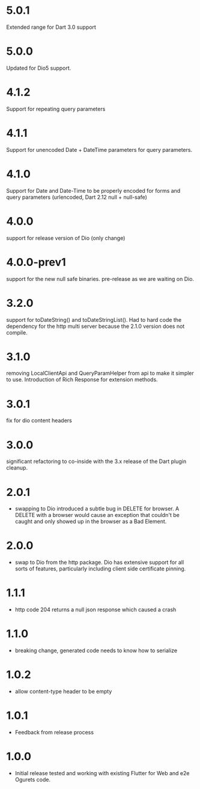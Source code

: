 5.0.1
=====
Extended range for Dart 3.0 support

5.0.0
=====
Updated for Dio5 support.

4.1.2
=====
Support for repeating query parameters

4.1.1
=====
Support for unencoded Date + DateTime parameters for query parameters. 

4.1.0
=====
Support for Date and Date-Time to be properly encoded for forms and query parameters (urlencoded, Dart 2.12 null + null-safe)

4.0.0
=====
support for release version of Dio (only change)

4.0.0-prev1
=====
support for the new null safe binaries. pre-release as we are waiting on Dio.

3.2.0
=====
support for toDateString() and toDateStringList(). Had to hard code the dependency for the http multi server
because the 2.1.0 version does not compile.

3.1.0
=====
removing LocalClientApi and QueryParamHelper from api to make it simpler to
use. Introduction of Rich Response for extension methods.

3.0.1
=====
fix for dio content headers

3.0.0
=====
significant refactoring to co-inside with the 3.x release of the Dart plugin cleanup.

2.0.1
======
* swapping to Dio introduced a subtle bug in DELETE for browser. A DELETE with a browser
would cause an exception that couldn't be caught and only showed up in the browser as a
Bad Element.

2.0.0
======
* swap to Dio from the http package. Dio has extensive support for all sorts of features,
particularly including client side certificate pinning.

1.1.1
=======
* http code 204 returns a null json response which caused a crash

1.1.0
=======
* breaking change, generated code needs to know how to serialize

1.0.2
=======
* allow content-type header to be empty

1.0.1
=======
* Feedback from release process

1.0.0
=======
* Initial release tested and working with existing Flutter for Web and e2e Ogurets code.
